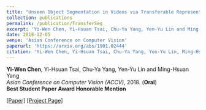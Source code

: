 ```yaml
---
title: "Unseen Object Segmentation in Videos via Transferable Representations"
collection: publications
permalink: /publication/TransferSeg
excerpt: 'Yi-Wen Chen, Yi-Hsuan Tsai, Chu-Ya Yang, Yen-Yu Lin and Ming-Hsuan Yang'
date: 2018-12-05
venue: 'Asian Conference on Computer Vision'
paperurl: 'https://arxiv.org/abs/1901.02444'
citation: 'Yi-Wen Chen, Yi-Hsuan Tsai, Chu-Ya Yang, Yen-Yu Lin, Ming-Hsuan Yang, "Unseen Object Segmentation in Videos via Transferable Representations", Asian Conference on Computer Vision (ACCV), 2018. (Oral).'
---
```

**Yi-Wen Chen**, Yi-Hsuan Tsai, Chu-Ya Yang, Yen-Yu Lin and Ming-Hsuan Yang <br />
*Asian Conference on Computer Vision (ACCV)*, 2018. (**Oral**) <br />
**Best Student Paper Award Honorable Mention**

[[Paper]](https://arxiv.org/abs/1901.02444)
[[Project Page]](https://github.com/wenz116/TransferSeg)
